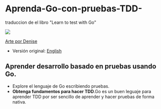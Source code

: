 # Aprenda-Go-con-pruebas-TDD-
traduccion de el libro "Learn to test with Go"

![](.gitbook/assets/red-green-blue-gophers-smaller.png)

[Arte por Denise](https://twitter.com/deniseyu21)

-   Versión original: [English](https://quii.gitbook.io/learn-go-with-tests/)

<!--- añadir el support me despues
- Formatos : Gitbook PDF
- Version orignal en Ingles
--->
## Aprender desarrollo basado en pruebas usando Go.

-   Explore el lenguaje de Go escribiendo pruebas.
-   **Obtenga fundamentos para hacer TDD**.Go es un buen leguaje para aprender TDD por ser sencillo de aprender y hacer pruebas de forma nativa.

